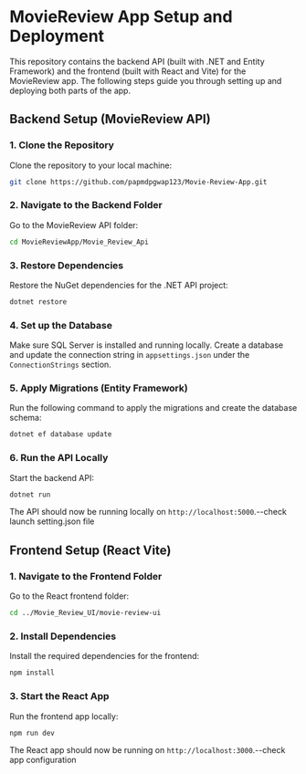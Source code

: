 
# MovieReview App Setup and Deployment

This repository contains the backend API (built with .NET and Entity Framework) and the frontend (built with React and Vite) for the MovieReview app. The following steps guide you through setting up and deploying both parts of the app.


## Backend Setup (MovieReview API)

### 1. Clone the Repository
Clone the repository to your local machine:

```bash
git clone https://github.com/papmdpgwap123/Movie-Review-App.git
```

### 2. Navigate to the Backend Folder
Go to the MovieReview API folder:

```bash
cd MovieReviewApp/Movie_Review_Api
```

### 3. Restore Dependencies
Restore the NuGet dependencies for the .NET API project:

```bash
dotnet restore
```

### 4. Set up the Database
Make sure SQL Server is installed and running locally. Create a database and update the connection string in `appsettings.json` under the `ConnectionStrings` section.

### 5. Apply Migrations (Entity Framework)
Run the following command to apply the migrations and create the database schema:

```bash
dotnet ef database update
```

### 6. Run the API Locally
Start the backend API:

```bash
dotnet run
```

The API should now be running locally on `http://localhost:5000`.--check launch setting.json file

## Frontend Setup (React Vite)

### 1. Navigate to the Frontend Folder
Go to the React frontend folder:

```bash
cd ../Movie_Review_UI/movie-review-ui
```

### 2. Install Dependencies
Install the required dependencies for the frontend:

```bash
npm install
```

### 3. Start the React App
Run the frontend app locally:

```bash
npm run dev
```

The React app should now be running on `http://localhost:3000`.--check app configuration


